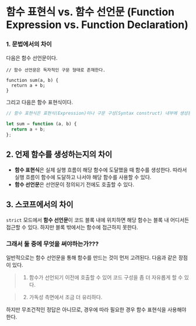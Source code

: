 # 함수 표현식 vs. 함수 선언문 (Function Expression vs. Function Declaration)

### 1. **문법**에서의 차이

다음은 함수 선언문이다.

```JS
// 함수 선언문은 독자적인 구문 형태로 존재한다.

function sum(a, b) {
  return a + b;
}
```

그리고 다음은 함수 표현식이다.

```js
// 함수 표현식은 표현식(Expression)이나 구문 구성(Syntax construct) 내부에 생성된다.

let sum = function (a, b) {
  return a + b;
};
```

## 2. **언제** 함수를 생성하는지의 차이

- **함수 표현식**은 실제 실행 흐름이 해당 함수에 도달했을 때 함수를 생성한다. 따라서 실행 흐름이 함수에 도달하고 나서야 해당 함수를 사용할 수 있다.
- **함수 선언문**은 선언문이 정의되기 전에도 호출할 수 있다.

## 3. **스코프**에서의 차이

`strict` 모드에서 **함수 선언문**이 코드 블록 내에 위치하면 해당 함수는 블록 내 어디서든 접근할 수 있다. 하지만 블록 밖에서는 함수에 접근하지 못한다.

### 그래서 둘 중에 무엇을 써야하는가???

일반적으로는 함수 선언문을 통해 함수를 만드는 것이 먼저 고려된다. 다음과 같은 장점이 있다.

> 1. 함수가 선언되기 이전에 호출할 수 있어 코드 구성을 좀 더 자유롭게 할 수 있다.

> 2. 가독성 측면에서 조금 더 유리하다.

하지만 무조건적인 정답은 아니므로, 경우에 따라 필요한 경우 함수 표현식을 사용해야 한다.

